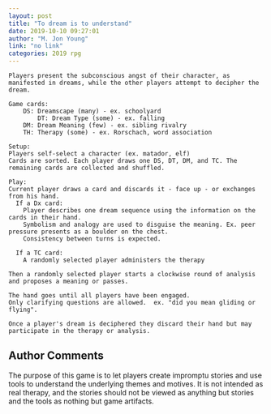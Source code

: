 ```yaml
---
layout: post
title: "To dream is to understand"
date: 2019-10-10 09:27:01
author: "M. Jon Young"
link: "no link"
categories: 2019 rpg
---
```


 
```
Players present the subconscious angst of their character, as manifested in dreams, while the other players attempt to decipher the dream. 

Game cards:
	DS: Dreamscape (many) - ex. schoolyard
        DT: Dream Type (some) - ex. falling
	DM: Dream Meaning (few) - ex. sibling rivalry
	TH: Therapy (some) - ex. Rorschach, word association

Setup:
Players self-select a character (ex. matador, elf)
Cards are sorted. Each player draws one DS, DT, DM, and TC. The remaining cards are collected and shuffled.

Play:
Current player draws a card and discards it - face up - or exchanges from his hand.
  If a Dx card: 
    Player describes one dream sequence using the information on the cards in their hand.
    Symbolism and analogy are used to disguise the meaning. Ex. peer pressure presents as a boulder on the chest. 
    Consistency between turns is expected.

  If a TC card: 
    A randomly selected player administers the therapy

Then a randomly selected player starts a clockwise round of analysis and proposes a meaning or passes.  

The hand goes until all players have been engaged. 
Only clarifying questions are allowed.  ex. "did you mean gliding or flying".

Once a player's dream is deciphered they discard their hand but may participate in the therapy or analysis.
```
## Author Comments
The purpose of this game is to let players create impromptu stories and use tools to understand the underlying themes and motives. It is not intended as real therapy, and the stories should not be viewed as anything but stories and the tools as nothing but game artifacts.
